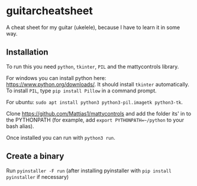 guitarcheatsheet
================

A cheat sheet for my guitar (ukelele), because I have to learn it in some way.

Installation
------------
To run this you need `python`, `tkinter`, `PIL` and the mattycontrols library.

For windows you can install python here: https://www.python.org/downloads/.
It should install `tkinter` automatically. To install `PIL`, type `pip install Pillow` in a command prompt.

For ubuntu: `sudo apt install python3 python3-pil.imagetk python3-tk`.

Clone https://github.com/Mattias1/mattycontrols and add the folder its' in to the PYTHONPATH
(for example, add `export PYTHONPATH=~/python` to your bash alias).

Once installed you can run with `python3 run`.

Create a binary
---------------
Run `pyinstaller -F run` (after installing pyinstaller with `pip install pyinstaller` if necessary)
